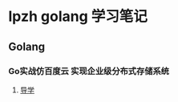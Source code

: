 #   lpzh golang 学习笔记

## Golang

### Go实战仿百度云 实现企业级分布式存储系统

1. [导学](https://github.com/lpzhi/goStudyBlog/blob/master/golang/2019-11-26-%E8%AF%BE%E7%A8%8B%E5%AF%BC%E5%AD%A6.md)
